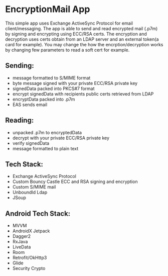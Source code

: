 # EncryptionMail App
This simple app uses Exchange ActiveSync Protocol for email client/messaging. The app is able to send and read encrypted mail (.p7m) by signing and encrypting using ECC/RSA certs. The encryption and decryption uses certs obtain from an LDAP server and an external token(a card for example). You may change the how the encrption/decryption works by changing few parameters to read a soft cert for example.

## Sending:
- message formatted to S/MIME format
- byte message signed with your private ECC/RSA private key
- signedData packed into PKCS#7 format
- encrypt signedData with recipients public certs retrieved from LDAP
- encryptData packed into .p7m
- EAS sends email

## Reading: 
- unpacked .p7m to encryptedData
- decrypt with your private ECC/RSA private key
- verify signedData
- message formatted to plain text

## Tech Stack:
- Exchange ActiveSync Protocol
- Custom Bouncy Castle ECC and RSA signing and encryption
- Custom S/MIME mail
- UnboundId Ldap
- JSoup

## Android Tech Stack:
- MVVM
- AndroidX Jetpack
- Dagger2
- RxJava
- LiveData
- Room
- Retrofit/OkHttp3
- Glide
- Security Crypto
